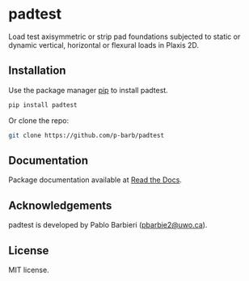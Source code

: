 # padtest

Load test axisymmetric or strip pad foundations subjected to static or dynamic vertical, horizontal or flexural loads in Plaxis 2D.

## Installation

Use the package manager [pip](https://pip.pypa.io/en/stable/) to install padtest.

```bash
pip install padtest
```

Or clone the repo:

```bash
git clone https://github.com/p-barb/padtest
```

## Documentation

Package documentation available at [Read the Docs](https://padtest.readthedocs.io/en/latest/index.html).

## Acknowledgements
padtest is developed by Pablo Barbieri (pbarbie2@uwo.ca).

## License

MIT license.